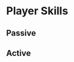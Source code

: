 # Player Skills
<!--Need to add Categories for passive and active-->
## Passive
<!--Need to add "Curved Sight", ""-->
## Active
<!--Need to add "Aura Sight", "Pierce", "Supersonic Shot", ""-->